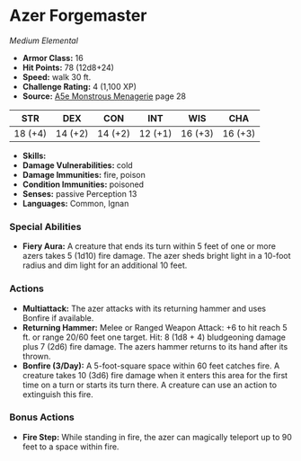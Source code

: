 # Azer Forgemaster

*Medium* *Elemental*

- **Armor Class:** 16
- **Hit Points:** 78 (12d8+24)
- **Speed:** walk 30 ft.
- **Challenge Rating:** 4 (1,100 XP)
- **Source:** [A5e Monstrous Menagerie](https://enpublishingrpg.com/products/level-up-monstrous-menagerie-a5e) page 28

| STR | DEX | CON | INT | WIS | CHA |
| --- | --- | --- | --- | --- | --- |
| 18 (+4) | 14 (+2) | 14 (+2) | 12 (+1) | 16 (+3) | 16 (+3) |

- **Skills:** 
- **Damage Vulnerabilities:** cold
- **Damage Immunities:** fire, poison
- **Condition Immunities:** poisoned
- **Senses:** passive Perception 13
- **Languages:** Common, Ignan
### Special Abilities
- **Fiery Aura:** A creature that ends its turn within 5 feet of one or more azers takes 5 (1d10) fire damage. The azer sheds bright light in a 10-foot radius and dim light for an additional 10 feet.
### Actions
- **Multiattack:** The azer attacks with its returning hammer and uses Bonfire if available.
- **Returning Hammer:** Melee or Ranged Weapon Attack: +6 to hit  reach 5 ft. or range 20/60 feet  one target. Hit: 8 (1d8 + 4) bludgeoning damage plus 7 (2d6) fire damage. The azers hammer returns to its hand after its thrown.
- **Bonfire (3/Day):** A 5-foot-square space within 60 feet catches fire. A creature takes 10 (3d6) fire damage when it enters this area for the first time on a turn or starts its turn there. A creature can use an action to extinguish this fire.
### Bonus Actions
- **Fire Step:** While standing in fire, the azer can magically teleport up to 90 feet to a space within fire.


